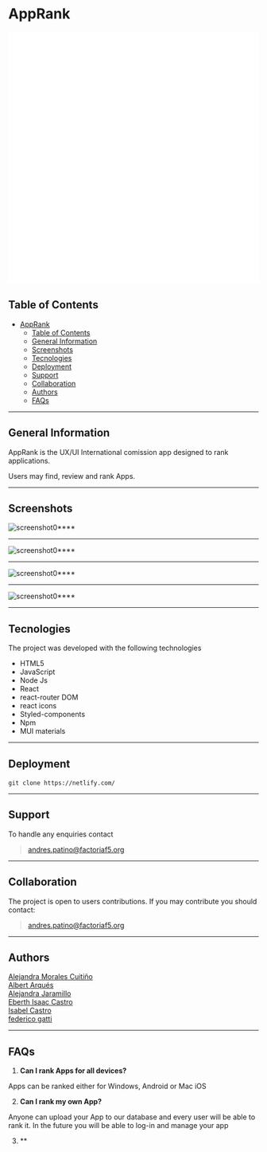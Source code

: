 # AppRank
![logo-AppRank](./src/assets/images/ranking-app-logo.svg)


## Table of Contents
- [AppRank](#apprank)
  - [Table of Contents](#table-of-contents)
  - [General Information](#general-information)
  - [Screenshots](#screenshots)
  - [Tecnologies](#tecnologies)
  - [Deployment](#deployment)
  - [Support](#support)
  - [Collaboration](#collaboration)
  - [Authors](#authors)
  - [FAQs](#faqs)

***
## General Information
AppRank is the UX/UI International comission app designed to rank applications.  

Users may find, review and rank Apps.
 

***

## Screenshots

![screenshot0****](./src/assets/images/screenshoot01.png)
***
![screenshot0****](./src/assets/images/screenshoot02.png)
***
![screenshot0****](./src/assets/images/screenshoot03.png)

***
![screenshot0****](./src/assets/images/screenshoot04.png)

***
## Tecnologies
The project was developed with the following technologies
* HTML5
* JavaScript
* Node Js
* React
* react-router DOM
* react icons
* Styled-components
* Npm
* MUI materials


***
## Deployment

 ``` 
git clone https://netlify.com/
```

***


## Support

To handle any enquiries contact
>andres.patino@factoriaf5.org

***


## Collaboration
The project is open to users contributions. If you may contribute you should contact:

> andres.patino@factoriaf5.org
***
## Authors

[Alejandra Morales Cuitiño](https://github.com/AleMCuitino)  
[Albert Arqués](https://github.com/albertarques)   
[Alejandra Jaramillo](https://github.com/AlexandraJaramillo)  
[Eberth Isaac Castro](https://github.com/EberthCastro)  
[Isabel Castro](https://github.com/Behbiz)   
[federico gatti](https://github.com/fcegatti)



***
## FAQs

1. **Can I rank Apps for all devices?**

Apps can be ranked either for Windows, Android or Mac iOS

2. **Can I rank my own App?**

Anyone can upload your App to our database and every user will be able to rank it. In the future you will be able to log-in and manage your app 

3. **


 ``` 
 





